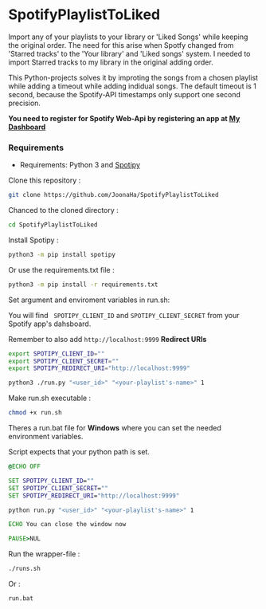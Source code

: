 # SpotifyPlaylistToLiked
Import any of your playlists to your library or 'Liked Songs' while keeping the original order.
The need for this arise when Spotfy changed from 'Starred tracks' to the 'Your library' and 'Liked songs' system.
I needed to import Starred tracks to my library in the original adding order.

This Python-projects solves it by improting the songs from a chosen playlist while adding a timeout while adding indidual songs.
The default timeout is 1 second, because the Spotify-API timestamps only support one second precision.

**You need to register for Spotify Web-Api by registering an app at [My Dashboard](https://developer.spotify.com/dashboard/applications)**

### Requirements
* Requirements: Python 3 and [Spotipy](https://github.com/plamere/spotipy)

 Clone this repository : 
```bash
git clone https://github.com/JoonaHa/SpotifyPlaylistToLiked
```
 Chanced to the cloned directory  : 
```bash
cd SpotifyPlaylistToLiked
```
Install Spotipy :
```bash
python3 -m pip install spotipy
```
Or use the requirements.txt file :
```bash
python3 -m pip install -r requirements.txt
```
Set argument and enviroment variables in run.sh:

You will find ``` SPOTIPY_CLIENT_ID``` and ```SPOTIPY_CLIENT_SECRET```
from your Spotify app's dahsboard. 

Remember to also add ```http://localhost:9999``` **Redirect URIs**
```bash
export SPOTIPY_CLIENT_ID="" 
export SPOTIPY_CLIENT_SECRET=""
export SPOTIPY_REDIRECT_URI="http://localhost:9999"

python3 ./run.py "<user_id>" "<your-playlist's-name>" 1
```
Make run.sh executable : 
```bash
chmod +x run.sh
```

Theres a run.bat file for **Windows** where you can set the needed environment variables.

Script expects that your python path is set.
```bat
@ECHO OFF

SET SPOTIPY_CLIENT_ID="" 
SET SPOTIPY_CLIENT_SECRET=""
SET SPOTIPY_REDIRECT_URI="http://localhost:9999"

python run.py "<user_id>" "<your-playlist's-name>" 1

ECHO You can close the window now 

PAUSE>NUL
```

Run the wrapper-file :
```bash
./runs.sh
```
Or :
```bat
run.bat
```
